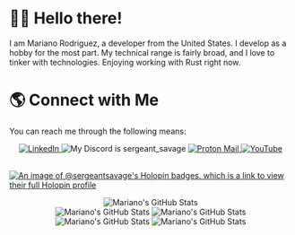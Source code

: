 # 👋🏽 Hello there!

I am Mariano Rodriguez, a developer from the United States.
I develop as a hobby for the most part.
My technical range is fairly broad, and I love to tinker with technologies.
Enjoying working with Rust right now.

# 🌎 Connect with Me

You can reach me through the following means:
<div align="center">
    <a href="https://www.linkedin.com/in/mariano-rodriguez-1b1295243">
        <img src="https://img.shields.io/badge/LinkedIn-0077B5?logo=linkedin&logoColor=white" alt="LinkedIn"/>
    </a>
    <img src="https://img.shields.io/badge/Discord-%235865F2.svg?&logo=discord&logoColor=white" title="My Discord is sergeant_savage" alt="My Discord is sergeant_savage"/>
    <a href="mailto:amr001.us@proton.me">
        <img src="https://img.shields.io/badge/Proton%20Mail-6D4AFF?logo=protonmail&logoColor=fff" alt="Proton Mail"/>
    </a>
    <a href="https://www.youtube.com/@marianorodriguez9257">
        <img src="https://img.shields.io/badge/YouTube-%23FF0000.svg?logo=YouTube&logoColor=white" alt="YouTube"/>
    </a>
</div>

<br>

[![An image of @sergeantsavage's Holopin badges, which is a link to view their full Holopin profile](https://holopin.me/sergeantsavage)](https://holopin.io/@sergeantsavage)
<!--
**sergeant-savage/sergeant-savage** is a ✨ _special_ ✨ repository because its `README.md` (this file) appears on your GitHub profile.

Here are some ideas to get you started:

- 🔭 I’m currently working on ...
- 🌱 I’m currently learning ...
- 👯 I’m looking to collaborate on ...
- 🤔 I’m looking for help with ...
- 💬 Ask me about ...
- 📫 How to reach me: ...
- 😄 Pronouns: ...
- ⚡ Fun fact: ...
-->
<div align="center">
    <img src="http://github-profile-summary-cards.vercel.app/api/cards/profile-details?username=sergeant-savage&theme=gruvbox" alt="Mariano's GitHub Stats"/>
</div>

<div align="center">
    <img src="http://github-profile-summary-cards.vercel.app/api/cards/most-commit-language?username=sergeant-savage&theme=gruvbox" alt="Mariano's GitHub Stats"/>
    <img src="http://github-profile-summary-cards.vercel.app/api/cards/repos-per-language?username=sergeant-savage&theme=gruvbox" alt="Mariano's GitHub Stats"/>
    <img src="http://github-profile-summary-cards.vercel.app/api/cards/stats?username=sergeant-savage&theme=gruvbox" alt="Mariano's GitHub Stats"/>
    <img src="http://github-profile-summary-cards.vercel.app/api/cards/productive-time?username=sergeant-savage&theme=gruvbox&utcOffset=-5" alt="Mariano's GitHub Stats"/>
</div>

